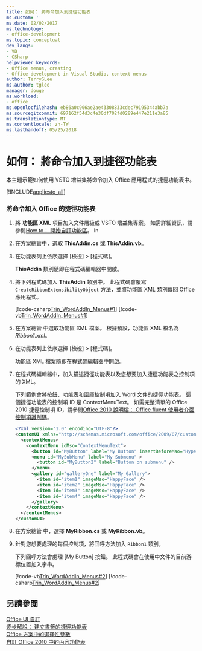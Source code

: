 ```yaml
---
title: 如何： 將命令加入到捷徑功能表
ms.custom: ''
ms.date: 02/02/2017
ms.technology:
- office-development
ms.topic: conceptual
dev_langs:
- VB
- CSharp
helpviewer_keywords:
- Office menus, creating
- Office development in Visual Studio, context menus
author: TerryGLee
ms.author: tglee
manager: douge
ms.workload:
- office
ms.openlocfilehash: eb86a0c906ae2ae43308833cdec79195344abb7a
ms.sourcegitcommit: 697162f54d3c4e30df702fd0289e447e211e3a85
ms.translationtype: MT
ms.contentlocale: zh-TW
ms.lasthandoff: 05/25/2018
---
```

# <a name="how-to-add-commands-to-shortcut-menus"></a>如何： 將命令加入到捷徑功能表
  本主題示範如何使用 VSTO 增益集將命令加入 Office 應用程式的捷徑功能表中。  
  
 [!INCLUDE[appliesto_all](../vsto/includes/appliesto-all-md.md)]  
  
### <a name="to-add-commands-to-shortcut-menus-in-office"></a>將命令加入 Office 的捷徑功能表  
  
1.  將 **功能區 XML** 項目加入文件層級或 VSTO 增益集專案。 如需詳細資訊，請參閱[How to： 開始自訂功能區](../vsto/how-to-get-started-customizing-the-ribbon.md)。 In  
  
2.  在方案總管中，選取 **ThisAddin.cs** 或 **ThisAddin.vb**。  
  
3.  在功能表列上依序選擇 [檢視] > [程式碼]。  
  
     **ThisAddin** 類別隨即在程式碼編輯器中開啟。  
  
4.  將下列程式碼加入 **ThisAddin** 類別中。 此程式碼會覆寫 `CreateRibbonExtensibilityObject` 方法，並將功能區 XML 類別傳回 Office 應用程式。  
  
     [!code-csharp[Trin_WordAddIn_Menus#1](../vsto/codesnippet/CSharp/trin_wordaddin_menus.cs/thisaddin.cs#1)]
     [!code-vb[Trin_WordAddIn_Menus#1](../vsto/codesnippet/VisualBasic/trin_wordaddin_menus.vb/thisaddin.vb#1)]  
  
5.  在方案總管 中選取功能區 XML 檔案。 根據預設，功能區 XML 檔名為*Ribbon1.xml*。  
  
6.  在功能表列上依序選擇 [檢視] > [程式碼]。  
  
     功能區 XML 檔案隨即在程式碼編輯器中開啟。  
  
7.  在程式碼編輯器中，加入描述捷徑功能表以及您想要加入捷徑功能表之控制項的 XML。  
  
     下列範例會將按鈕、功能表和圖庫控制項加入 Word 文件的捷徑功能表。 這個捷徑功能表的控制項 ID 是 ContextMenuText。 如需完整清單的 Office 2010 捷徑控制項 ID，請參閱[Office 2010 說明檔： Office fluent 使用者介面控制項識別碼](http://go.microsoft.com/fwlink/?LinkID=181052)。  
  
    ```xml
    <?xml version="1.0" encoding="UTF-8"?>  
    <customUI xmlns="http://schemas.microsoft.com/office/2009/07/customui">  
      <contextMenus>  
        <contextMenu idMso="ContextMenuText">  
          <button id="MyButton" label="My Button" insertBeforeMso="HyperlinkInsert" onAction="GetButtonID" />  
          <menu id="MySubMenu" label="My Submenu" >  
            <button id="MyButton2" label="Button on submenu" />  
          </menu>  
          <gallery id="galleryOne" label="My Gallery">  
            <item id="item1" imageMso="HappyFace" />  
            <item id="item2" imageMso="HappyFace" />  
            <item id="item3" imageMso="HappyFace" />  
            <item id="item4" imageMso="HappyFace" />  
          </gallery>  
        </contextMenu>  
      </contextMenus>  
    </customUI>  
    ```  
  
8.  在方案總管 中，選擇 **MyRibbon.cs** 或 **MyRibbon.vb**。  
  
9. 針對您想要處理的每個控制項，將回呼方法加入 `Ribbon1` 類別。  
  
     下列回呼方法會處理 [My Button]  按鈕。 此程式碼會在使用中文件的目前游標位置加入字串。  
  
     [!code-vb[Trin_WordAddIn_Menus#2](../vsto/codesnippet/VisualBasic/trin_wordaddin_menus.vb/ribbon1.vb#2)]
     [!code-csharp[Trin_WordAddIn_Menus#2](../vsto/codesnippet/CSharp/trin_wordaddin_menus.cs/ribbon1.cs#2)]  
  
## <a name="see-also"></a>另請參閱  
 [Office UI 自訂](../vsto/office-ui-customization.md)   
 [逐步解說： 建立書籤的捷徑功能表](../vsto/walkthrough-creating-shortcut-menus-for-bookmarks.md)   
 [Office 方案中的選擇性參數](../vsto/optional-parameters-in-office-solutions.md)   
 [自訂 Office 2010 中的內容功能表](http://go.microsoft.com/fwlink/?LinkId=182186)  
  